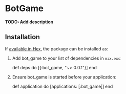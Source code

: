 # BotGame

**TODO: Add description**

## Installation

If [available in Hex](https://hex.pm/docs/publish), the package can be installed as:

  1. Add bot_game to your list of dependencies in `mix.exs`:

        def deps do
          [{:bot_game, "~> 0.0.1"}]
        end

  2. Ensure bot_game is started before your application:

        def application do
          [applications: [:bot_game]]
        end

